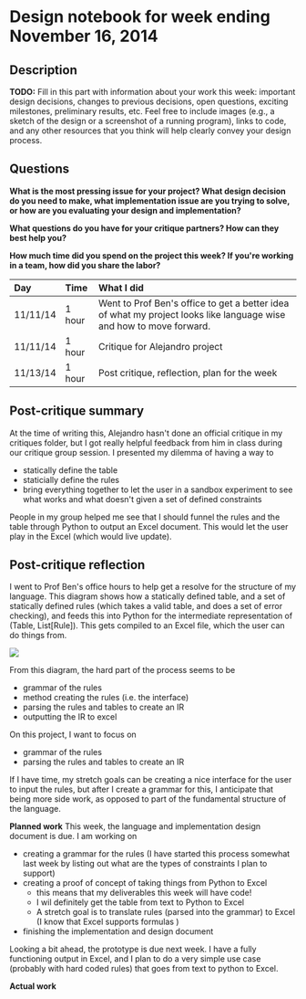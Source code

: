 # Design notebook for week ending November 16, 2014

## Description

**TODO:** Fill in this part with information about your work this week:
important design decisions, changes to previous decisions, open questions,
exciting milestones, preliminary results, etc. Feel free to include images
(e.g., a sketch of the design or a screenshot of a running program), links to
code, and any other resources that you think will help clearly convey your
design process.

## Questions

**What is the most pressing issue for your project? What design decision do
you need to make, what implementation issue are you trying to solve, or how
are you evaluating your design and implementation?**

**What questions do you have for your critique partners? How can they best help
you?**

**How much time did you spend on the project this week? If you're working in a
team, how did you share the labor?**

|Day | Time | What I did  |
|:---|:-----|:---------|
| 11/11/14 | 1 hour | Went to Prof Ben's office to get a better idea of what my project looks like language wise and how to move forward. |
| 11/11/14 | 1 hour | Critique for Alejandro project |
|11/13/14 | 1 hour | Post critique, reflection, plan for the week | 

<!--
language and design of the implementation document 
time for the proof of concept in Excel
then the grammar of the language -->


## Post-critique summary

At the time of writing this, Alejandro hasn't done an official critique in my critiques folder, but I got really helpful feedback from him in class during our critique group session. I presented my dilemma of having a way to 
* statically define the table
* staticially define the rules 
* bring everything together to let the user in a sandbox experiment to see what works and what doesn't given a set of defined constraints

People in my group helped me see that I should funnel the rules and the table through Python to output an Excel document. This would let the user play in the Excel (which would live update).   

## Post-critique reflection

I went to Prof Ben's office hours to help get a resolve for the structure of my language. This diagram shows how a statically defined table, and a set of statically defined rules (which takes a valid table, and does a set of error checking), and feeds this into Python for the intermediate representation of (Table, List[Rule]). This gets compiled to an Excel file, which the user can do things from.

![](https://github.com/jeansung/project/raw/master/work%20products/language_things.jpg)

From this diagram, the hard part of the process seems to be
* grammar of the rules 
* method creating the rules (i.e. the interface)
* parsing the rules and tables to create an IR
* outputting the IR to excel 

On this project, I want to focus on 
* grammar of the rules
* parsing the rules and tables to create an IR

If I have time, my stretch goals can be creating a nice interface for the user to input the rules, but after I create a grammar for this, I anticipate that being more side work, as opposed to part of the fundamental structure of the language. 

**Planned work**
This week, the language and implementation design document is due.  I am working on
* creating a grammar for the rules (I have started this process somewhat last week by listing out what are the types of constraints I plan to support)
* creating a proof of concept of taking things from Python to Excel
	* this means that my deliverables this week will have code!
	* I wil definitely get the table from text to Python to Excel
	* A stretch goal is to translate rules (parsed into the grammar) to Excel (I know that Excel supports formulas )
* finishing the implementation and design document 

Looking a bit ahead, the prototype is due next week. I have a fully functioning output in Excel, and I plan to do a very simple use case (probably with hard coded rules) that goes from text to python to Excel. 

**Actual work**